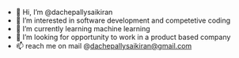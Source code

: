- 👋 Hi, I’m @dachepallysaikiran
- 👀 I’m interested in software development and competetive coding
- 🌱 I’m currently learning machine learning
- 💞️ I’m looking for opportunity to work in a product based company
- 📫 reach me on mail @dachepallysaikiran@gmail.com

<!---
dachepallysaikiran/dachepallysaikiran is a ✨ special ✨ repository because its `README.md` (this file) appears on your GitHub profile.
You can click the Preview link to take a look at your changes.
--->
